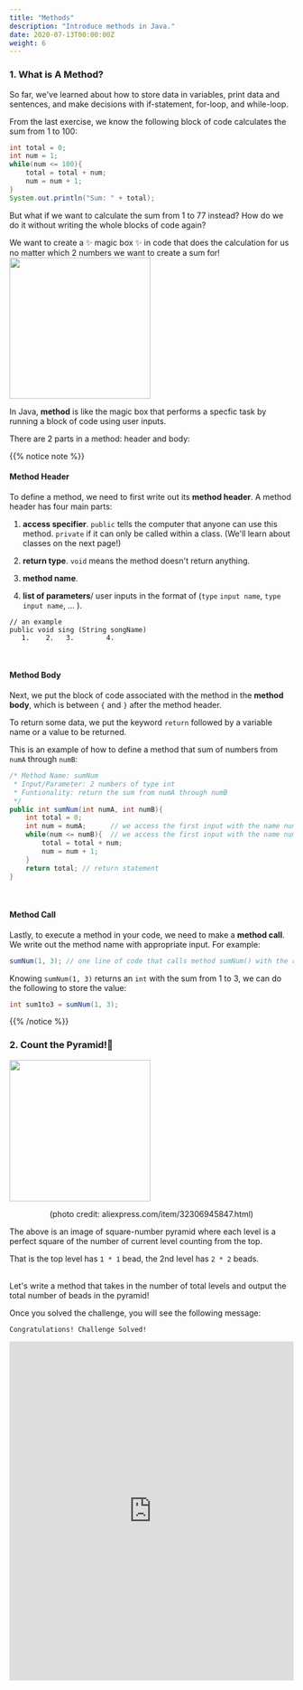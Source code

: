 ```yaml
---
title: "Methods"
description: "Introduce methods in Java."
date: 2020-07-13T00:00:00Z
weight: 6
---
```


### 1. What is A Method?
So far, we've learned about how to store data in variables, print data and sentences, and make decisions with if-statement, for-loop, and while-loop. 

From the last exercise, we know the following block of code calculates the sum from 1 to 100:
```java
int total = 0;
int num = 1;
while(num <= 100){
    total = total + num;
    num = num + 1;
}
System.out.println("Sum: " + total);
```
But what if we want to calculate the sum from 1 to 77 instead? How do we do it without writing the whole blocks of code again?

We want to create a ✨ magic box ✨ in code that does the calculation for us no matter which 2 numbers we want to create a sum for!
<img src="../images/method.png" height="250"/> 

In Java, <b>method</b> is like the magic box that performs a specfic task by running a block of code using user inputs. 

There are 2 parts in a method: header and body:

{{% notice note %}}
#### Method Header
To define a method, we need to first write out its <b>method header</b>. A method header has four main parts:

1. <b>access specifier</b>. `public` tells the computer that anyone can use this method. `private` if it can only be called within a class. (We'll learn about classes on the next page!)

2. <b>return type</b>. `void` means the method doesn't return anything.

3. <b>method name</b>. 

4. <b>list of parameters</b>/ user inputs in the format of (`type` `input name`, `type` `input name`, ... ).

```
// an example
public void sing (String songName)
   1.    2.   3.        4.
```
<br />

#### Method Body
Next, we put the block of code associated with the method in the <b>method body</b>, which is between `{` and `}` after the method header.

To return some data, we put the keyword `return` followed by a variable name or a value to be returned. 

This is an example of how to define a method that sum of numbers from `numA` through `numB`:
```java
/* Method Name: sumNum
 * Input/Parameter: 2 numbers of type int
 * Funtionality: return the sum from numA through numB
 */
public int sumNum(int numA, int numB){
    int total = 0;
    int num = numA;      // we access the first input with the name numA
    while(num <= numB){  // we access the first input with the name numB
        total = total + num;
        num = num + 1;
    }
    return total; // return statement
}
```
<br />

#### Method Call
Lastly, to execute a method in your code, we need to make a <b>method call</b>. We write out the method name with appropriate input. For example:
```java
sumNum(1, 3); // one line of code that calls method sumNum() with the return value 6
```
Knowing `sumNum(1, 3)` returns an `int` with the sum from 1 to 3, we can do the following to store the value:
```java
int sum1to3 = sumNum(1, 3); 
```
{{% /notice %}}

### 2. Count the Pyramid!🔺
<img src="../images/pyramid.png" height="250"/> 
<p style="text-align: center;">(photo credit: aliexpress.com/item/32306945847.html)</p>

The above is an image of square-number pyramid where each level is a perfect square of the number of current level counting from the top. 

That is the top level has `1 * 1` bead, the 2nd level has `2 * 2` beads.

<br />
Let's write a method that takes in the number of total levels and output the total number of beads in the pyramid!

Once you solved the challenge, you will see the following message:
```
Congratulations! Challenge Solved!
```

<iframe height="600px" width="100%" src="https://repl.it/@nuevofoundation/JavaBasicsPyramid?lite=true#Main.java" scrolling="no" frameborder="no" allowtransparency="true" allowfullscreen="true" sandbox="allow-forms allow-pointer-lock allow-popups allow-same-origin allow-scripts allow-modals"></iframe>

